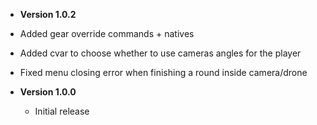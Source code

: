 * **Version 1.0.2**
 * Added gear override commands + natives
 * Added cvar to choose whether to use cameras angles for the player
 * Fixed menu closing error when finishing a round inside camera/drone

* **Version 1.0.0**
  * Initial release
